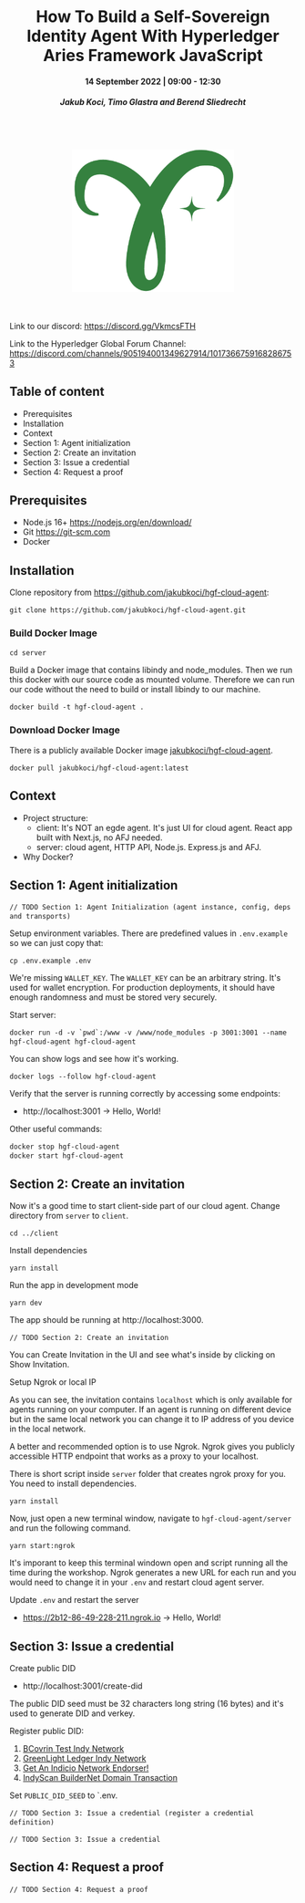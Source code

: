 <h1 align="center">How To Build a Self-Sovereign Identity Agent With Hyperledger Aries Framework JavaScript</h1>
<h4 align="center">14 September 2022 | 09:00 - 12:30</h4>
<h5 align="center">Jakub Koci, Timo Glastra and Berend Sliedrecht</h5>
<p align="center">
<br>
<br>
<br>
<img
  alt="Hyperledger Aries logo"
  src="https://raw.githubusercontent.com/hyperledger/aries-framework-javascript/aa31131825e3331dc93694bc58414d955dcb1129/images/aries-logo.png"
  height="250px"
/>
<br>
<br>
<br>
</p>

Link to our discord: https://discord.gg/VkmcsFTH

Link to the Hyperledger Global Forum Channel: https://discord.com/channels/905194001349627914/1017366759168286753

## Table of content

- Prerequisites
- Installation
- Context
- Section 1: Agent initialization
- Section 2: Create an invitation
- Section 3: Issue a credential
- Section 4: Request a proof

## Prerequisites

- Node.js 16+ https://nodejs.org/en/download/
- Git https://git-scm.com
- Docker

## Installation

Clone repository from https://github.com/jakubkoci/hgf-cloud-agent:

```
git clone https://github.com/jakubkoci/hgf-cloud-agent.git
```

### Build Docker Image

```
cd server
```

Build a Docker image that contains libindy and node_modules. Then we run this docker with our source code as mounted volume. Therefore we can run our code without the need to build or install libindy to our machine.

```
docker build -t hgf-cloud-agent .
```

### Download Docker Image

There is a publicly available Docker image [jakubkoci/hgf-cloud-agent](https://hub.docker.com/repository/docker/jakubkoci/hgf-cloud-agent).

```
docker pull jakubkoci/hgf-cloud-agent:latest
```

## Context

- Project structure:
  - client: It's NOT an egde agent. It's just UI for cloud agent. React app built with Next.js, no AFJ needed.
  - server: cloud agent, HTTP API, Node.js. Express.js and AFJ.
- Why Docker?

## Section 1: Agent initialization

```
// TODO Section 1: Agent Initialization (agent instance, config, deps and transports)
```

Setup environment variables. There are predefined values in `.env.example` so we can just copy that:

```
cp .env.example .env
```

We're missing `WALLET_KEY`. The `WALLET_KEY` can be an arbitrary string. It's used for wallet encryption. For production deployments, it should have enough randomness and must be stored very securely.

Start server:

```
docker run -d -v `pwd`:/www -v /www/node_modules -p 3001:3001 --name hgf-cloud-agent hgf-cloud-agent
```

You can show logs and see how it's working.

```
docker logs --follow hgf-cloud-agent
```

Verify that the server is running correctly by accessing some endpoints:

- http://localhost:3001 -> Hello, World!

Other useful commands:

```
docker stop hgf-cloud-agent
docker start hgf-cloud-agent
```

## Section 2: Create an invitation

Now it's a good time to start client-side part of our cloud agent. Change directory from `server` to `client`.

```
cd ../client
```

Install dependencies

```
yarn install
```

Run the app in development mode

```
yarn dev
```

The app should be running at http://localhost:3000.

```
// TODO Section 2: Create an invitation
```

You can Create Invitation in the UI and see what's inside by clicking on Show Invitation.

Setup Ngrok or local IP

As you can see, the invitation contains `localhost` which is only available for agents running on your computer. If an agent is running on different device but in the same local network you can change it to IP address of you device in the local network.

A better and recommended option is to use Ngrok. Ngrok gives you publicly accessible HTTP endpoint that works as a proxy to your localhost.

There is short script inside `server` folder that creates ngrok proxy for you. You need to install dependencies.

```
yarn install
```

Now, just open a new terminal window, navigate to `hgf-cloud-agent/server` and run the following command.

```
yarn start:ngrok
```

It's imporant to keep this terminal windown open and script running all the time during the workshop. Ngrok generates a new URL for each run and you would need to change it in your `.env` and restart cloud agent server.

Update `.env` and restart the server

- https://2b12-86-49-228-211.ngrok.io -> Hello, World!

## Section 3: Issue a credential

Create public DID

- http://localhost:3001/create-did

The public DID seed must be 32 characters long string (16 bytes) and it's used to generate DID and verkey.

Register public DID:

1. [BCovrin Test Indy Network](http://test.bcovrin.vonx.io/)
2. [GreenLight Ledger Indy Network](http://greenlight.bcovrin.vonx.io/)
3. [Get An Indicio Network Endorser!](https://selfserve.indiciotech.io/)
4. [IndyScan BuilderNet Domain Transaction](https://indyscan.io/txs/SOVRIN_BUILDERNET/domain)

Set `PUBLIC_DID_SEED` to `.env.

```
// TODO Section 3: Issue a credential (register a credential definition)
```

```
// TODO Section 3: Issue a credential
```

## Section 4: Request a proof

```
// TODO Section 4: Request a proof
```
